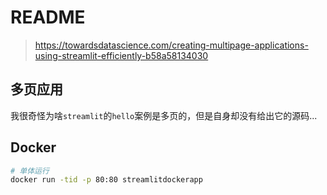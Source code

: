 # README

> https://towardsdatascience.com/creating-multipage-applications-using-streamlit-efficiently-b58a58134030

## 多页应用

我很奇怪为啥`streamlit`的`hello`案例是多页的，但是自身却没有给出它的源码...

## Docker

```bash
# 单体运行
docker run -tid -p 80:80 streamlitdockerapp
```